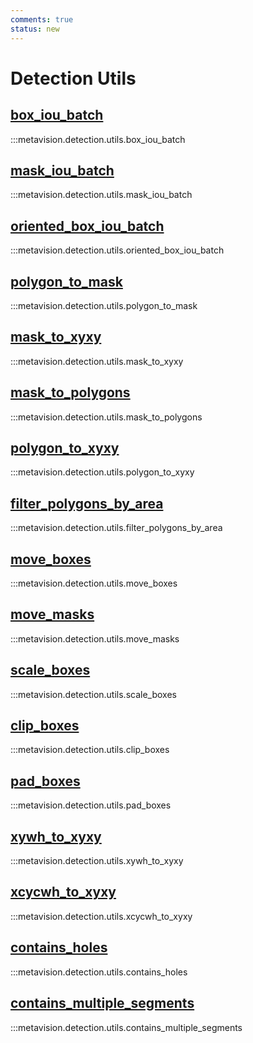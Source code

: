 ```yaml
---
comments: true
status: new
---
```


# Detection Utils

<div class="md-typeset">
  <h2><a href="#metavision.detection.utils.box_iou_batch">box_iou_batch</a></h2>
</div>

:::metavision.detection.utils.box_iou_batch

<div class="md-typeset">
  <h2><a href="#metavision.detection.utils.mask_iou_batch">mask_iou_batch</a></h2>
</div>

:::metavision.detection.utils.mask_iou_batch

<div class="md-typeset">
  <h2><a href="#metavision.detection.utils.oriented_box_iou_batch">oriented_box_iou_batch</a></h2>
</div>

:::metavision.detection.utils.oriented_box_iou_batch

<div class="md-typeset">
  <h2><a href="#metavision.detection.utils.polygon_to_mask">polygon_to_mask</a></h2>
</div>

:::metavision.detection.utils.polygon_to_mask

<div class="md-typeset">
  <h2><a href="#metavision.detection.utils.mask_to_xyxy">mask_to_xyxy</a></h2>
</div>

:::metavision.detection.utils.mask_to_xyxy

<div class="md-typeset">
  <h2><a href="#metavision.detection.utils.mask_to_polygons">mask_to_polygons</a></h2>
</div>

:::metavision.detection.utils.mask_to_polygons

<div class="md-typeset">
  <h2><a href="#metavision.detection.utils.polygon_to_xyxy">polygon_to_xyxy</a></h2>
</div>

:::metavision.detection.utils.polygon_to_xyxy

<div class="md-typeset">
  <h2><a href="#metavision.detection.utils.filter_polygons_by_area">filter_polygons_by_area</a></h2>
</div>

:::metavision.detection.utils.filter_polygons_by_area

<div class="md-typeset">
  <h2><a href="#metavision.detection.utils.move_boxes">move_boxes</a></h2>
</div>

:::metavision.detection.utils.move_boxes

<div class="md-typeset">
  <h2><a href="#metavision.detection.utils.move_masks">move_masks</a></h2>
</div>

:::metavision.detection.utils.move_masks

<div class="md-typeset">
  <h2><a href="#metavision.detection.utils.scale_boxes">scale_boxes</a></h2>
</div>

:::metavision.detection.utils.scale_boxes

<div class="md-typeset">
  <h2><a href="#metavision.detection.utils.clip_boxes">clip_boxes</a></h2>
</div>

:::metavision.detection.utils.clip_boxes

<div class="md-typeset">
  <h2><a href="#metavision.detection.utils.pad_boxes">pad_boxes</a></h2>
</div>

:::metavision.detection.utils.pad_boxes

<div class="md-typeset">
  <h2><a href="#metavision.detection.utils.xywh_to_xyxy">xywh_to_xyxy</a></h2>
</div>

:::metavision.detection.utils.xywh_to_xyxy

<div class="md-typeset">
  <h2><a href="#metavision.detection.utils.xcycwh_to_xyxy">xcycwh_to_xyxy</a></h2>
</div>

:::metavision.detection.utils.xcycwh_to_xyxy

<div class="md-typeset">
  <h2><a href="#metavision.detection.utils.contains_holes">contains_holes</a></h2>
</div>

:::metavision.detection.utils.contains_holes

<div class="md-typeset">
  <h2><a href="#metavision.detection.utils.contains_multiple_segments">contains_multiple_segments</a></h2>
</div>

:::metavision.detection.utils.contains_multiple_segments
